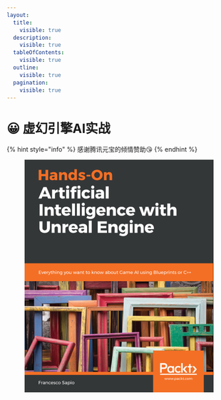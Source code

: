 ```yaml
---
layout:
  title:
    visible: true
  description:
    visible: true
  tableOfContents:
    visible: true
  outline:
    visible: true
  pagination:
    visible: true
---
```


# 😀 虚幻引擎AI实战

{% hint style="info" %}
感谢腾讯元宝的倾情赞助😘
{% endhint %}

<figure><img src=".gitbook/assets/image (19) (1).png" alt=""><figcaption></figcaption></figure>
